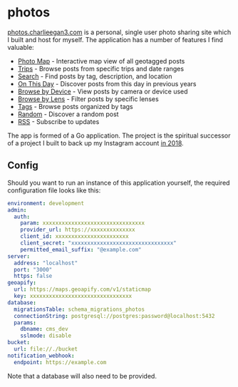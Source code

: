 # photos

[photos.charlieegan3.com](https://photos.charlieegan3.com) is a personal, single user photo sharing site
which I built and host for myself. The application has a number of features I find valuable:

- [Photo Map](https://photos.charlieegan3.com/locations) - Interactive map view of all geotagged posts
- [Trips](https://photos.charlieegan3.com/posts/period) - Browse posts from specific trips and date ranges
- [Search](https://photos.charlieegan3.com/posts/search) - Find posts by tag, description, and location
- [On This Day](https://photos.charlieegan3.com/posts/on-this-day) - Discover posts from this day in previous years
- [Browse by Device](https://photos.charlieegan3.com/devices) - View posts by camera or device used
- [Browse by Lens](https://photos.charlieegan3.com/lenses) - Filter posts by specific lenses
- [Tags](https://photos.charlieegan3.com/tags) - Browse posts organized by tags
- [Random](https://photos.charlieegan3.com/random) - Discover a random post
- [RSS](https://photos.charlieegan3.com/rss.xml) - Subscribe to updates

The app is formed of a Go application. The project is the
spiritual successor of a project I built to back up my Instagram account
[in 2018](https://charlieegan3.com/posts/2018-03-04-backing-up-instagram).

## Config

Should you want to run an instance of this application yourself,
the required configuration file looks like this:

```yaml
environment: development
admin:
  auth:
    param: xxxxxxxxxxxxxxxxxxxxxxxxxxxxxxxx
    provider_url: https://xxxxxxxxxxxxxx
    client_id: xxxxxxxxxxxxxxxxxxxxxxx
    client_secret: "xxxxxxxxxxxxxxxxxxxxxxxxxxxxxxxx"
    permitted_email_suffix: "@example.com"
server:
  address: "localhost"
  port: "3000"
  https: false
geoapify:
  url: https://maps.geoapify.com/v1/staticmap
  key: xxxxxxxxxxxxxxxxxxxxxxxxxxxxxxxx
database:
  migrationsTable: schema_migrations_photos
  connectionString: postgresql://postgres:password@localhost:5432
  params:
    dbname: cms_dev
    sslmode: disable
bucket:
  url: file://./bucket
notification_webhook:
  endpoint: https://example.com
```

Note that a database will also need to be provided.
